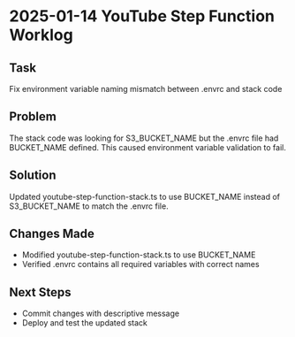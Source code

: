 # 2025-01-14 YouTube Step Function Worklog

## Task
Fix environment variable naming mismatch between .envrc and stack code

## Problem
The stack code was looking for S3_BUCKET_NAME but the .envrc file had BUCKET_NAME defined. This caused environment variable validation to fail.

## Solution
Updated youtube-step-function-stack.ts to use BUCKET_NAME instead of S3_BUCKET_NAME to match the .envrc file.

## Changes Made
- Modified youtube-step-function-stack.ts to use BUCKET_NAME
- Verified .envrc contains all required variables with correct names

## Next Steps
- Commit changes with descriptive message
- Deploy and test the updated stack
